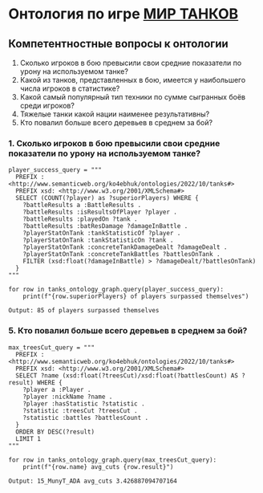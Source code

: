 # Онтология по игре [МИР ТАНКОВ](https://tanki.su/ "Ссылка на сайт игры")

## Компетентностные вопросы к онтологии
1. Сколько игроков в бою превысили свои средние показатели по урону на используемом танке?
2. Какой из танков, представленных в бою, имеется у наибольшего числа игроков в статистике?
3. Какой самый популярный тип техники по сумме сыгранных боёв среди игроков?
4. Тяжелые танки какой нации наименее результативны?
5. Кто повалил больше всего деревьев в среднем за бой?

### 1. Сколько игроков в бою превысили свои средние показатели по урону на используемом танке?
```
player_success_query = """
  PREFIX : <http://www.semanticweb.org/ko4ebhuk/ontologies/2022/10/tanks#>
  PREFIX xsd: <http://www.w3.org/2001/XMLSchema#>
  SELECT (COUNT(?player) as ?superiorPlayers) WHERE {
    ?battleResults a :BattleResults .
    ?battleResults :isResultsOfPlayer ?player .
    ?battleResults :playedOn ?tank .
    ?battleResults :batResDamage ?damageInBattle .
    ?playerStatOnTank :tankStatisticOf ?player .
    ?playerStatOnTank :tankStatisticOn ?tank .
    ?playerStatOnTank :concreteTankDamageDealt ?damageDealt .
    ?playerStatOnTank :concreteTankBattles ?battlesOnTank .
    FILTER (xsd:float(?damageInBattle) > ?damageDealt/?battlesOnTank)
  }
"""

for row in tanks_ontology_graph.query(player_success_query):
    print(f"{row.superiorPlayers} of players surpassed themselves")
```
```
Output: 85 of players surpassed themselves
```

### 5. Кто повалил больше всего деревьев в среднем за бой?
```
max_treesCut_query = """
  PREFIX : <http://www.semanticweb.org/ko4ebhuk/ontologies/2022/10/tanks#>
  PREFIX xsd: <http://www.w3.org/2001/XMLSchema#>
  SELECT ?name (xsd:float(?treesCut)/xsd:float(?battlesCount) AS ?result) WHERE {
    ?player a :Player .
    ?player :nickName ?name .
    ?player :hasStatistic ?statistic .
    ?statistic :treesCut ?treesCut .
    ?statistic :battles ?battlesCount .
  }
  ORDER BY DESC(?result)
  LIMIT 1
"""

for row in tanks_ontology_graph.query(max_treesCut_query):
    print(f"{row.name} avg_cuts {row.result}")
```
```
Output: 15_MunyT_ADA avg_cuts 3.426887094707164
```